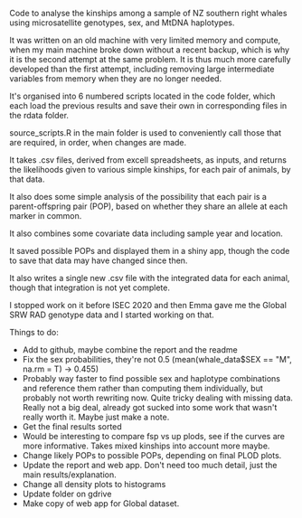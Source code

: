 Code to analyse the kinships among a sample of NZ southern right whales using microsatellite genotypes, sex, and MtDNA haplotypes.  

It was written on an old machine with very limited memory and compute, when my main machine broke down without a recent backup, which is why it is the second attempt at the same problem.  It is thus much more carefully developed than the first attempt, including removing large intermediate variables from memory when they are no longer needed.

It's organised into 6 numbered scripts located in the code folder, which each load the previous results and save their own in corresponding files in the rdata folder. 

source_scripts.R in the main folder is used to conveniently call those that are required, in order, when changes are made.

It takes .csv files, derived from excell spreadsheets, as inputs, and returns the likelihoods given to various simple kinships, for each pair of animals, by that data.  

It also does some simple analysis of the possibility that each pair is a parent-offspring pair (POP), based on whether they share an allele at each marker in common.  

It also combines some covariate data including sample year and location.

It saved possible POPs and displayed them in a shiny app, though the code to save that data may have changed since then.

It also writes a single new .csv file with the integrated data for each animal, though that integration is not yet complete. 

I stopped work on it before ISEC 2020 and then Emma gave me the Global SRW RAD genotype data and I started working on that.

Things to do:
- Add to github, maybe combine the report and the readme
- Fix the sex probabilities, they're not 0.5 (mean(whale_data$SEX == "M", na.rm = T) -> 0.455)
- Probably way faster to find possible sex and haplotype combinations and reference them rather than computing them individually, but probably not worth rewriting now.  Quite tricky dealing with missing data.  Really not a big deal, already got sucked into some work that wasn't really worth it.  Maybe just make a note.
- Get the final results sorted
- Would be interesting to compare fsp vs up plods, see if the curves are more informative.  Takes mixed kinships into account more maybe.
- Change likely POPs to possible POPs, depending on final PLOD plots.  
- Update the report and web app.  Don't need too much detail, just the main results/explanation.
- Change all density plots to histograms
- Update folder on gdrive
- Make copy of web app for Global dataset.